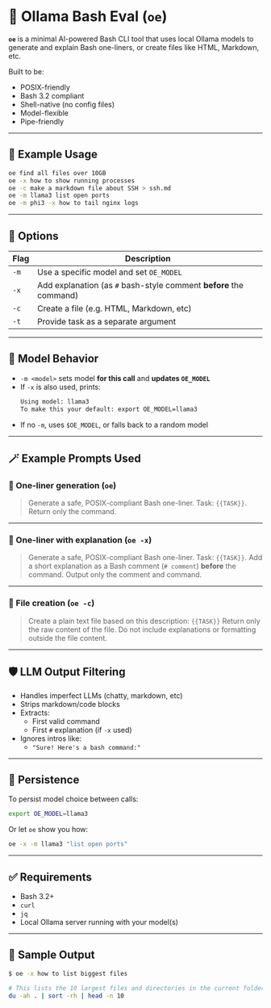 # 🐚 Ollama Bash Eval (`oe`)

**`oe`** is a minimal AI-powered Bash CLI tool that uses local Ollama models to generate and explain Bash one-liners, or create files like HTML, Markdown, etc.

Built to be:
- POSIX-friendly
- Bash 3.2 compliant
- Shell-native (no config files)
- Model-flexible
- Pipe-friendly

---

## 🧠 Example Usage

```bash
oe find all files over 10GB
oe -x how to show running processes
oe -c make a markdown file about SSH > ssh.md
oe -m llama3 list open ports
oe -m phi3 -x how to tail nginx logs
```

---

## 🧰 Options

| Flag      | Description                                        |
|-----------|----------------------------------------------------|
| `-m`      | Use a specific model and set `OE_MODEL`            |
| `-x`      | Add explanation (as `#` bash-style comment **before** the command) |
| `-c`      | Create a file (e.g. HTML, Markdown, etc)           |
| `-t`      | Provide task as a separate argument                |

---

## 🧠 Model Behavior

- `-m <model>` sets model **for this call** and **updates `OE_MODEL`**
- If `-x` is also used, prints:
  ```bash
  Using model: llama3
  To make this your default: export OE_MODEL=llama3
  ```
- If no `-m`, uses `$OE_MODEL`, or falls back to a random model

---

## 🪄 Example Prompts Used

### 🔹 One-liner generation (`oe`)

> Generate a safe, POSIX-compliant Bash one-liner.
> Task: `{{TASK}}`.
> Return only the command.

---

### 🔹 One-liner with explanation (`oe -x`)

> Generate a safe, POSIX-compliant Bash one-liner.
> Task: `{{TASK}}`.
> Add a short explanation as a Bash comment (`# comment`) **before** the command.
> Output only the comment and command.

---

### 🔹 File creation (`oe -c`)

> Create a plain text file based on this description:
> `{{TASK}}`
> Return only the raw content of the file.
> Do not include explanations or formatting outside the file content.

---

## 🛡️ LLM Output Filtering

- Handles imperfect LLMs (chatty, markdown, etc)
- Strips markdown/code blocks
- Extracts:
  - First valid command
  - First `#` explanation (if `-x` used)
- Ignores intros like:
  - `"Sure! Here's a bash command:"`

---

## 🔄 Persistence

To persist model choice between calls:
```bash
export OE_MODEL=llama3
```

Or let `oe` show you how:
```bash
oe -x -m llama3 "list open ports"
```

---

## ✅ Requirements

- Bash 3.2+
- `curl`
- `jq`
- Local Ollama server running with your model(s)

---

## 🧪 Sample Output

```bash
$ oe -x how to list biggest files

# This lists the 10 largest files and directories in the current folder
du -ah . | sort -rh | head -n 10
```
